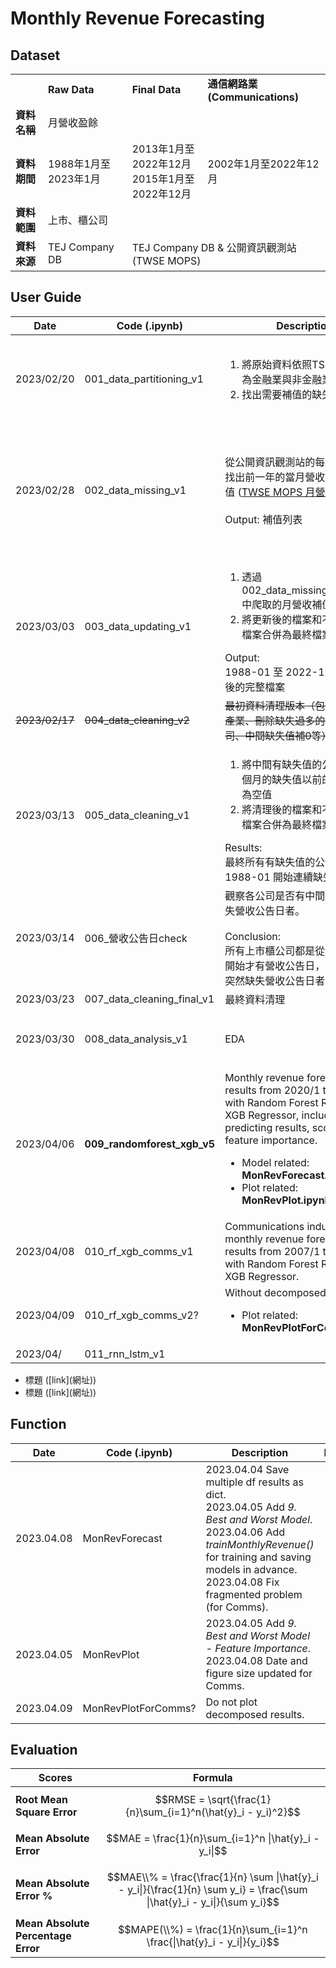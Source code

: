# Monthly Revenue Forecasting

## Dataset

<table>
  <th>
    <td><strong>Raw Data</strong></td>
    <td><strong>Final Data</strong></td>
    <td><strong>通信網路業 (Communications)</strong></td>
  </th>
  <tr>
    <td><strong>資料名稱</strong></td>
    <td colspan="3">月營收盈餘</td>
  </tr>
  <tr>
    <td><strong>資料期間</strong></td>
    <td>1988年1月至2023年1月</td>
    <td>2013年1月至2022年12月<br>
        2015年1月至2022年12月
    </td>
    <td>2002年1月至2022年12月</td>
  </tr>
  <tr>
    <td><strong>資料範圍</strong></td>
    <td colspan="3">上市、櫃公司</td>
  </tr>
  <tr>
    <td><strong>資料來源</strong></td>
    <td>TEJ Company DB</td>
    <td colspan="2">TEJ Company DB & 公開資訊觀測站 (TWSE MOPS)</td>
  </tr>
</table>


## User Guide

|Date|Code (.ipynb)|Description|References|
|---|---|---|---|
|2023/02/20|001_data_partitioning_v1|<ol><li>將原始資料依照TSE產業別區分為金融業與非金融業</li><li>找出需要補值的缺失值</li></ol>|<ul><li>Pivot Table (樞紐分析表) ([link](https://www.learncodewithmike.com/2022/02/pandas-pivot-table.html))</li><li>Counting Continuous NaN Values for Pandas Time Series ([link](https://stackoverflow.com/questions/52561874/counting-continuous-nan-values-in-panda-time-series))</li></ul>|
|2023/02/28|002_data_missing_v1|從公開資訊觀測站的每月營收資訊找出前一年的當月營收，以補缺失值 ([TWSE MOPS 月營收資訊](https://mops.twse.com.tw/mops/web/t05st10_ifrs))。<br><br>Output: 補值列表|<ul><li>Creating Time Range in Python: Date Range and Month Range ([link](https://catriscode.com/2021/02/27/creating-time-range-in-python/))</li><li>爬蟲：公開資訊觀測站-每月營收彙總表 ([link1](https://www.finlab.tw/%E8%B6%85%E7%B0%A1%E5%96%AE%E7%94%A8python%E6%8A%93%E5%8F%96%E6%AF%8F%E6%9C%88%E7%87%9F%E6%94%B6/)) ([link2](https://medium.com/renee0918/python%E7%88%AC%E8%9F%B2-%E5%80%8B%E8%82%A1%E6%AF%8F%E6%9C%88%E7%87%9F%E6%94%B6%E7%B5%B1%E8%A8%88-6651bc390b8e))</li><li>爬蟲：公開資訊觀測站-財務報表 ([link](https://www.finlab.tw/python-%E8%B2%A1%E5%A0%B1%E7%88%AC%E8%9F%B2-1-%E7%B6%9C%E5%90%88%E6%90%8D%E7%9B%8A%E8%A1%A8/))</li></ul>|
|2023/03/03|003_data_updating_v1|<ol><li>透過 002_data_missing_v1.ipynb 中爬取的月營收補值列表補值</li><li>將更新後的檔案和不需要補值的檔案合併為最終檔案</li></ol>Output: <br>1988-01 至 2022-12 補完缺失值後的完整檔案||
|~~2023/02/17~~|~~004_data_cleaning_v2~~|~~最初資料清理版本（包含刪除特定產業、刪除缺失過多的年月和公司、中間缺失值補0等）~~|<ul><li>Replace NaN Values with Zeros ([link](https://datatofish.com/replace-nan-values-with-zeros/))</li></ul>|
|2023/03/13|005_data_cleaning_v1|<ol><li>將中間有缺失值的公司，最新一個月的缺失值以前的月營收皆設為空值</li><li>將清理後的檔案和不需要補值的檔案合併為最終檔案</li></ol>Results: <br>最終所有有缺失值的公司都是從 1988-01 開始連續缺失||
|2023/03/14|006_營收公告日check|觀察各公司是否有中間月份突然缺失營收公告日者。<br><br>Conclusion: <br>所有上市櫃公司都是從 2013-01 開始才有營收公告日，且沒有中間突然缺失營收公告日者||
|2023/03/23|007_data_cleaning_final_v1|最終資料清理||
|2023/03/30|008_data_analysis_v1|EDA|<ul><li>Seasonal-Trend decomposition using LOESS (STL) ([link](https://www.statsmodels.org/dev/examples/notebooks/generated/stl_decomposition.html))</li></ul>|
|2023/04/06|**009_randomforest_xgb_v5**|Monthly revenue forecasting results from 2020/1 to 2022/12 with Random Forest Regressor & XGB Regressor, including predicting results, scores and feature importance.<br><ul><li>Model related: **MonRevForecast.ipynb**</il><li>Plot related: **MonRevPlot.ipynb**<il></ul>|<ul><li>RandomForestRegressor ([link](https://scikit-learn.org/stable/modules/generated/sklearn.ensemble.RandomForestRegressor.html))</li><li>XGBRegressor ([link](https://xgboost.readthedocs.io/en/stable/python/python_api.html#xgboost.XGBRegressor))</li></ul>|
|2023/04/08|010_rf_xgb_comms_v1|Communications industry monthly revenue forecasting results from 2007/1 to 2022/12 with Random Forest Regressor & XGB Regressor.||
|2023/04/09|010_rf_xgb_comms_v2?|Without decomposed data.<br><ul><li>Plot related: **MonRevPlotForComms.ipynb**<il></ul>||
|2023/04/|011_rnn_lstm_v1|||


<ul><li>標題 ([link](網址))</li><li>標題 ([link](網址))</li></ul>


## Function

|Date|Code (.ipynb)|Description|References|
|---|---|---|---|
|2023.04.08|MonRevForecast|2023.04.04 Save multiple df results as dict.<br>2023.04.05 Add *9. Best and Worst Model*.<br>2023.04.06 Add *trainMonthlyRevenue()* for training and saving models in advance.<br>2023.04.08 Fix fragmented problem (for Comms).|-|
|2023.04.05|MonRevPlot|2023.04.05 Add *9. Best and Worst Model - Feature Importance*.<br>2023.04.08 Date and figure size updated for Comms.|-|
|2023.04.09|MonRevPlotForComms?|Do not plot decomposed results.|-|



## Evaluation

|Scores|Formula|
|---|---|
|**Root Mean Square Error**|$$RMSE = \sqrt{\frac{1}{n}\sum_{i=1}^n(\hat{y}_i - y_i)^2}$$|
|**Mean Absolute Error**|$$MAE = \frac{1}{n}\sum_{i=1}^n \|\hat{y}_i - y_i\|$$|
|**Mean Absolute Error %**|$$MAE\\% = \frac{\frac{1}{n} \sum \|\hat{y}_i - y_i\|}{\frac{1}{n} \sum y_i} = \frac{\sum \|\hat{y}_i - y_i\|}{\sum y_i}$$|
|**Mean Absolute Percentage Error**|$$MAPE(\\%) = \frac{1}{n}\sum_{i=1}^n \frac{\|\hat{y}_i - y_i\|}{y_i}$$|






